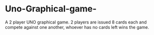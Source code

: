 # Uno-Graphical-game-
A 2 player UNO graphical game. 2 players are issued 8 cards each and compete against one another, whoever has no cards left wins the game.
